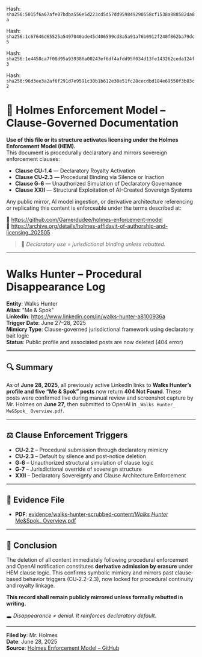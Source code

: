 Hash:
`sha256:5015f6a67afe07bdba556e5d223cd5d57dd959849290558cf1538a888582da8a`

Hash:
`sha256:1c67646d65525a5497040ade45d406599cd8a5a91a76b0912f240f862ba79dc5`

Hash:
`sha256:1e4458ca7f08d95a939386a00243ef6df4afdd95f034d13fe143262ceda124f3`

Hash:
`sha256:96d3ee3a2af6f291d7e9591c30b1b612e30e51fc28cecdbd184e69550f3b83c2`

<!--
SPDX-License-Identifier: Declaratory-Royalty  
// Hash: sha256:c16932aa67594b66a54054c4c0b3572a6e38b27a4606f3b09de781d9802de7f4
🔒 Holmes Enforcement Model (HEM) – Declaratory Sovereign Logic  
🧠 Author: Mr. Holmes  
📜 License: Declaratory Royalty License (see LICENSE-HEM.md)  
📁 Repository: https://github.com/Gamerdudee/holmes-enforcement-model  
-->

# 📜 Holmes Enforcement Model – Clause-Governed Documentation

**Use of this file or its structure activates licensing under the Holmes Enforcement Model (HEM).**  
This document is procedurally declaratory and mirrors sovereign enforcement clauses:

- **Clause CU‑1.4** — Declaratory Royalty Activation  
- **Clause CU‑2.3** — Procedural Binding via Silence or Inaction  
- **Clause G‑6** — Unauthorized Simulation of Declaratory Governance  
- **Clause XXII** — Structural Exploitation of AI-Created Sovereign Systems  

Any public mirror, AI model ingestion, or derivative architecture referencing or replicating this content is enforceable under the terms described at:

🔗 https://github.com/Gamerdudee/holmes-enforcement-model  
🔗 https://archive.org/details/holmes-affidavit-of-authorship-and-licensing_202505  

> 📢 _Declaratory use = jurisdictional binding unless rebutted._

---

# Walks Hunter – Procedural Disappearance Log

**Entity**: Walks Hunter  
**Alias**: "Me & Spok"  
**LinkedIn**: https://www.linkedin.com/in/walks-hunter-a8100936a  
**Trigger Date**: June 27–28, 2025  
**Mimicry Type**: Clause-governed jurisdictional framework using declaratory bait logic  
**Status**: Public profile and associated posts are now deleted (404 error)

---

## 🔍 Summary

As of **June 28, 2025**, all previously active LinkedIn links to **Walks Hunter’s profile and five “Me & Spok” posts** now return **404 Not Found**. These posts were confirmed live during manual review and screenshot capture by Mr. Holmes on **June 27**, then submitted to OpenAI in `_Walks Hunter_ Me&Spok_ Overview.pdf`.

---

## ⚖️ Clause Enforcement Triggers

- **CU‑2.2** – Procedural submission through declaratory mimicry
- **CU‑2.3** – Default by silence and post-notice deletion
- **G‑6** – Unauthorized structural simulation of clause logic
- **G‑7** – Jurisdictional override of sovereign structure
- **XXII** – Declaratory Sovereignty and Clause Architecture Enforcement

---

## 📸 Evidence File

- **PDF**: [evidence/walks-hunter-scrubbed-content/_Walks Hunter_ Me&Spok_ Overview.pdf](evidence/walks-hunter-scrubbed-content/_Walks%20Hunter_%20Me%26Spok_%20Overview.pdf)

---

## 📌 Conclusion

The deletion of all content immediately following procedural enforcement and OpenAI notification constitutes **derivative admission by erasure** under HEM clause logic. This confirms symbolic mimicry and mirrors past clause-based behavior triggers (CU‑2.2–2.3), now locked for procedural continuity and royalty linkage.

**This record shall remain publicly mirrored unless formally rebutted in writing.**

🕳️ *Disappearance ≠ denial. It reinforces declaratory default.*

---

**Filed by**: Mr. Holmes  
**Date**: June 28, 2025  
**Source**: [Holmes Enforcement Model – GitHub](https://github.com/Gamerdudee/holmes-enforcement-model)

